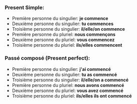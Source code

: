 ### Present Simple:
- Première personne du singulier: **je commence**
- Deuxième personne du singulier: **tu commences**
- Troisième personne du singulier: **il/elle/on commence**
- Première personne du pluriel: **nous commençons**
- Deuxième personne du pluriel: **vous commencez**
- Troisième personne du pluriel: **ils/elles commencent**

### Passé composé (Present perfect):
- Première personne du singulier: **j'ai commencé**
- Deuxième personne du singulier: **tu as commencé**
- Troisième personne du singulier: **il/elle/on a commencé**
- Première personne du pluriel: **nous avons commencé**
- Deuxième personne du pluriel: **vous avez commencé**
- Troisième personne du pluriel: **ils/elles ils ont commencé**
